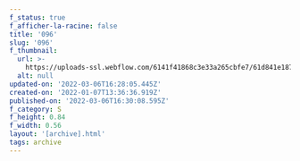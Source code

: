 ```yaml
---
f_status: true
f_afficher-la-racine: false
title: '096'
slug: '096'
f_thumbnail:
  url: >-
    https://uploads-ssl.webflow.com/6141f41868c3e33a265cbfe7/61d841e1877ec447be32e6a5_096.jpg
  alt: null
updated-on: '2022-03-06T16:28:05.445Z'
created-on: '2022-01-07T13:36:36.919Z'
published-on: '2022-03-06T16:30:08.595Z'
f_category: S
f_height: 0.84
f_width: 0.56
layout: '[archive].html'
tags: archive
---
```



